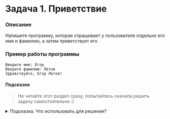 # Задача 1. Приветствие

### Описание
Напишите программу, которая спрашивает у пользователя отдельно его имя и фамилию, а затем приветствует его

### Пример работы программы
```
Введите имя: Егор
Введите фамилию: Летов
Здравствуйте, Егор Летов!
```
#### Подсказки

> Не читайте этот раздел сразу, попытайтесь сначала решить задачу самостоятельно :)

<details>

<summary>Подсказка. Что использовать для решения?</summary>

Для работы со строками вы можете использовать как обычные строки (`char *`), так и тип `std::string`

В случае использования обычных строк вам необходимо заранее выделить память под переменные, которые будут содержать имя и фамилию

Для ввода значений с консоли используйте `std::cin`

Для вывода на консоль используйте `std::cout`

</details>